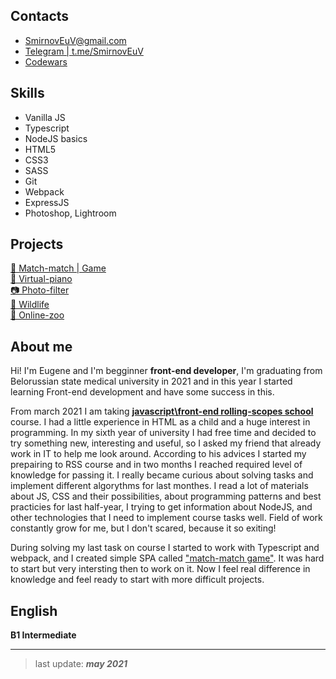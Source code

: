 ## Contacts
- SmirnovEuV@gmail.com  
- [Telegram | t.me/SmirnovEuV](https://t.me/SmirnovEuV)
- [Codewars](https://www.codewars.com/users/Eugene-Smirnov)
## Skills
  - Vanilla JS
  - Typescript
  - NodeJS basics
  - HTML5
  - CSS3
  - SASS
  - Git
  - Webpack
  - ExpressJS
  - Photoshop, Lightroom
## Projects
  [🎴 Match-match | Game](https://eugene-smirnov-match-match.netlify.app)   
  [🎹 Virtual-piano](https://eugene-smirnov.github.io/virtual-piano/)  
  [📷 Photo-filter](https://eugene-smirnov.github.io/photo-filter/)  
  [🦊 Wildlife](https://eugene-smirnov.github.io/wildlife/)  
  [🐼 Online-zoo](https://rolling-scopes-school.github.io/eugene-smirnov-JSFE2021Q1/online-zoo/pages/landing/)
## About me
Hi! I'm Eugene and I'm begginner **front-end developer**, I'm graduating from Belorussian state medical university in 2021 and in this year I started learning Front-end development and have some success in this.

From march 2021 I am taking [**javascript\front-end rolling-scopes school**](https://rs.school/js/) course. I had a little experience in HTML as a child and a huge interest in programming. In my sixth year of university I had free time and decided to try something new, interesting and useful, so I asked my friend that already work in IT to help me look around. According to his advices I started my prepairing to RSS course and in two months I reached required level of knowledge for passing it. I really became curious about solving tasks and implement different algorythms for last monthes. I read a lot of materials about JS, CSS and their possibilities, about programming patterns and best practicies for last half-year, I trying to get information about NodeJS, and other technologies that I need to implement course tasks well. Field of work constantly grow for me, but I don't scared, because it so exiting! 

During solving my last task on course I started to work with Typescript and webpack, and I created simple SPA called ["match-match game"](https://eugene-smirnov-match-match.netlify.app). It was hard to start but very intersting then to work on it. Now I feel real difference in knowledge and feel ready to start with more difficult projects.

## English
**B1 Intermediate**
___
  > last update: ***may 2021***
